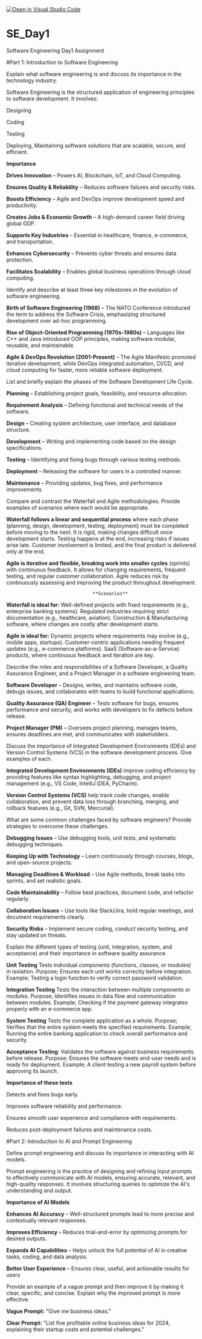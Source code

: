 [![Open in Visual Studio Code](https://classroom.github.com/assets/open-in-vscode-2e0aaae1b6195c2367325f4f02e2d04e9abb55f0b24a779b69b11b9e10269abc.svg)](https://classroom.github.com/online_ide?assignment_repo_id=18432592&assignment_repo_type=AssignmentRepo)
# SE_Day1
Software Engineering Day1 Assignment

#Part 1: Introduction to Software Engineering

Explain what software engineering is and discuss its importance in the technology industry.

Software Engineering is the structured application of engineering principles to software development. It involves:

Designing

Coding

Testing

Deploying, Maintaining software solutions that are scalable, secure, and efficient.

**Importance**

**Drives Innovation** – Powers AI, Blockchain, IoT, and Cloud Computing.

**Ensures Quality & Reliability** – Reduces software failures and security risks.

**Boosts Efficiency** – Agile and DevOps improve development speed and productivity.

**Creates Jobs & Economic Growth** – A high-demand career field driving global GDP.

**Supports Key Industries** – Essential in healthcare, finance, e-commerce, and transportation.

**Enhances Cybersecurity** – Prevents cyber threats and ensures data protection.

**Facilitates Scalability** – Enables global business operations through cloud computing.


Identify and describe at least three key milestones in the evolution of software engineering.

**Birth of Software Engineering (1968)** – The NATO Conference introduced the term to address the Software Crisis, emphasizing structured development over ad-hoc programming.

**Rise of Object-Oriented Programming (1970s-1980s)** – Languages like C++ and Java introduced OOP principles, making software modular, reusable, and maintainable.

**Agile & DevOps Revolution (2001-Present)** – The Agile Manifesto promoted iterative development, while DevOps integrated automation, CI/CD, and cloud computing for faster, more reliable software deployment.

List and briefly explain the phases of the Software Development Life Cycle.

**Planning** – Establishing project goals, feasibility, and resource allocation.

**Requirement Analysis** – Defining functional and technical needs of the software.

**Design** – Creating system architecture, user interface, and database structure.

**Development** – Writing and implementing code based on the design specifications.

**Testing** – Identifying and fixing bugs through various testing methods.

**Deployment** – Releasing the software for users in a controlled manner.

**Maintenance** – Providing updates, bug fixes, and performance improvements

Compare and contrast the Waterfall and Agile methodologies. Provide examples of scenarios where each would be appropriate.

**Waterfall follows a linear and sequential process** where each phase (planning, design, development, testing, deployment) must be completed before moving to the next. It is rigid, making changes difficult once development starts. Testing happens at the end, increasing risks if issues arise late. Customer involvement is limited, and the final product is delivered only at the end.

**Agile is iterative and flexible, breaking work into smaller cycles** (sprints) with continuous feedback. It allows for changing requirements, frequent testing, and regular customer collaboration. Agile reduces risk by continuously assessing and improving the product throughout development.

                                    **Scenarios**
                                    
**Waterfall is ideal for:** Well-defined projects with fixed requirements (e.g., enterprise banking systems). Regulated industries requiring strict documentation (e.g., healthcare, aviation). Construction & Manufacturing software, where changes are costly after development starts.

**Agile is ideal for:** Dynamic projects where requirements may evolve (e.g., mobile apps, startups). Customer-centric applications needing frequent updates (e.g., e-commerce platforms). SaaS (Software-as-a-Service) products, where continuous feedback and iteration are key.

Describe the roles and responsibilities of a Software Developer, a Quality Assurance Engineer, and a Project Manager in a software engineering team.

**Software Developer** – Designs, writes, and maintains software code, debugs issues, and collaborates with teams to build functional applications.

**Quality Assurance (QA) Engineer** – Tests software for bugs, ensures performance and security, and works with developers to fix defects before release.

**Project Manager (PM)** – Oversees project planning, manages teams, ensures deadlines are met, and communicates with stakeholders.

Discuss the importance of Integrated Development Environments (IDEs) and Version Control Systems (VCS) in the software development process. Give examples of each.

**Integrated Development Environments (IDEs)** improve coding efficiency by providing features like syntax highlighting, debugging, and project management (e.g., VS Code, IntelliJ IDEA, PyCharm).

**Version Control Systems (VCS)** help track code changes, enable collaboration, and prevent data loss through branching, merging, and rollback features (e.g., Git, SVN, Mercurial).

What are some common challenges faced by software engineers? Provide strategies to overcome these challenges.

**Debugging Issues** – Use debugging tools, unit tests, and systematic debugging techniques.

**Keeping Up with Technology** – Learn continuously through courses, blogs, and open-source projects.

**Managing Deadlines & Workload** – Use Agile methods, break tasks into sprints, and set realistic goals.

**Code Maintainability** – Follow best practices, document code, and refactor regularly.

**Collaboration Issues** – Use tools like Slack/Jira, hold regular meetings, and document requirements clearly.

**Security Risks** – Implement secure coding, conduct security testing, and stay updated on threats.

Explain the different types of testing (unit, integration, system, and acceptance) and their importance in software quality assurance.

**Unit Testing** Tests individual components (functions, classes, or modules) in isolation. Purpose; Ensures each unit works correctly before integration. Example; Testing a login function to verify correct password validation.

**Integration Testing** Tests the interaction between multiple components or modules. Purpose; Identifies issues in data flow and communication between modules. Example; Checking if the payment gateway integrates properly with an e-commerce app.

**System Testing** Tests the complete application as a whole. Purpose; Verifies that the entire system meets the specified requirements. Example; Running the entire banking application to check overall performance and security.

**Acceptance Testing**: Validates the software against business requirements before release. Purpose; Ensures the software meets end-user needs and is ready for deployment.
Example; A client testing a new payroll system before approving its launch.

**Importance of these tests**

Detects and fixes bugs early.

Improves software reliability and performance.

Ensures smooth user experience and compliance with requirements.

Reduces post-deployment failures and maintenance costs.


#Part 2: Introduction to AI and Prompt Engineering


Define prompt engineering and discuss its importance in interacting with AI models.

  Prompt engineering is the practice of designing and refining input prompts to effectively communicate with AI models, ensuring accurate, relevant, and high-quality responses. It involves structuring queries to optimize the AI's understanding and output.

  **Importance of AI Models**
  
**Enhances AI Accuracy** – Well-structured prompts lead to more precise and contextually relevant responses.

**Improves Efficiency** – Reduces trial-and-error by optimizing prompts for desired outputs.

**Expands AI Capabilities** – Helps unlock the full potential of AI in creative tasks, coding, and data analysis.

**Better User Experience** – Ensures clear, useful, and actionable results for users


Provide an example of a vague prompt and then improve it by making it clear, specific, and concise. Explain why the improved prompt is more effective.

**Vague Prompt:** "Give me business ideas."

**Clear Prompt:** "List five profitable online business ideas for 2024, explaining their startup costs and potential challenges."
